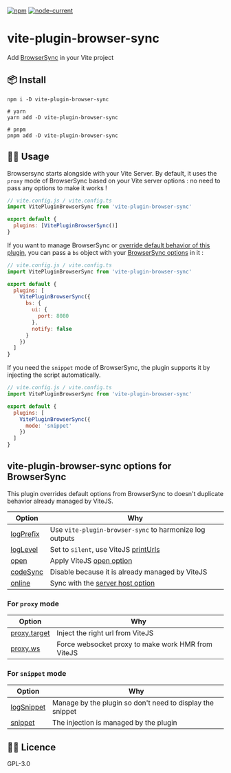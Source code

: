 [![npm](https://img.shields.io/npm/v/vite-plugin-browser-sync)](https://github.com/Applelo/vite-plugin-browser-sync) [![node-current](https://img.shields.io/node/v/vite-plugin-browser-sync)](https://nodejs.org/)

# vite-plugin-browser-sync

Add [BrowserSync](https://browsersync.io) in your Vite project

## 📦 Install

```
npm i -D vite-plugin-browser-sync

# yarn
yarn add -D vite-plugin-browser-sync

# pnpm
pnpm add -D vite-plugin-browser-sync
```

## 👨‍💻 Usage

Browsersync starts alongside with your Vite Server. By default, it uses the `proxy` mode of BrowserSync based on your Vite server options : no need to pass any options to make it works !

```js
// vite.config.js / vite.config.ts
import VitePluginBrowserSync from 'vite-plugin-browser-sync'

export default {
  plugins: [VitePluginBrowserSync()]
}
```

If you want to manage BrowserSync or [override default behavior of this plugin](https://github.com/Applelo/vite-plugin-browser-sync#vite-plugin-browser-sync-options-for-browsersync), you can pass a `bs` object with your [BrowserSync options](https://browsersync.io/docs/options) in it :

```js
// vite.config.js / vite.config.ts
import VitePluginBrowserSync from 'vite-plugin-browser-sync'

export default {
  plugins: [
    VitePluginBrowserSync({
      bs: {
        ui: {
          port: 8080
        },
        notify: false
      }
    })
  ]
}
```

If you need the `snippet` mode of BrowserSync, the plugin supports it by injecting the script automatically.

```js
// vite.config.js / vite.config.ts
import VitePluginBrowserSync from 'vite-plugin-browser-sync'

export default {
  plugins: [
    VitePluginBrowserSync({
      mode: 'snippet'
    })
  ]
}
```

## vite-plugin-browser-sync options for BrowserSync

This plugin overrides default options from BrowserSync to doesn't duplicate behavior already managed by ViteJS.

| Option                                                            | Why                                                                                                |
| ----------------------------------------------------------------- | -------------------------------------------------------------------------------------------------- |
| [logPrefix](https://browsersync.io/docs/options#option-logPrefix) | Use `vite-plugin-browser-sync` to harmonize log outputs                                            |
| [logLevel](https://browsersync.io/docs/options#option-logLevel)   | Set to `silent`, use ViteJS [printUrls](https://vitejs.dev/guide/api-javascript.html#createserver) |
| [open](https://browsersync.io/docs/options#option-open)           | Apply ViteJS [open option](https://vitejs.dev/config/server-options.html#server-open)              |
| [codeSync](https://browsersync.io/docs/options#option-codeSync)   | Disable because it is already managed by ViteJS                                                    |
| [online](https://browsersync.io/docs/options#option-online)       | Sync with the [server host option](https://vitejs.dev/config/server-options.html#server-host)      |

### For `proxy` mode

| Option                                                           | Why                                                |
| ---------------------------------------------------------------- | -------------------------------------------------- |
| [proxy.target](https://browsersync.io/docs/options#option-proxy) | Inject the right url from ViteJS                   |
| [proxy.ws](https://browsersync.io/docs/options#option-proxy)     | Force websocket proxy to make work HMR from ViteJS |

### For `snippet` mode

| Option                                                              | Why                                                       |
| ------------------------------------------------------------------- | --------------------------------------------------------- |
| [logSnippet](https://browsersync.io/docs/options#option-logSnippet) | Manage by the plugin so don't need to display the snippet |
| [snippet](https://browsersync.io/docs/options#option-snippet)       | The injection is managed by the plugin                    |

## 👨‍💼 Licence

GPL-3.0
